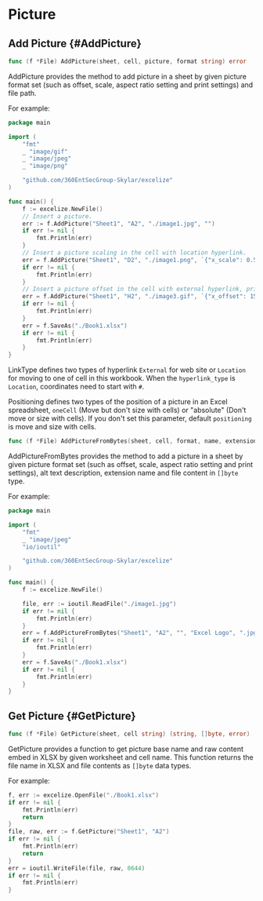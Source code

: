 # Picture

## Add Picture {#AddPicture}

```go
func (f *File) AddPicture(sheet, cell, picture, format string) error
```

AddPicture provides the method to add picture in a sheet by given picture format set (such as offset, scale, aspect ratio setting and print settings) and file path.

For example:

```go
package main

import (
    "fmt"
    _ "image/gif"
    _ "image/jpeg"
    _ "image/png"

    "github.com/360EntSecGroup-Skylar/excelize"
)

func main() {
    f := excelize.NewFile()
    // Insert a picture.
    err := f.AddPicture("Sheet1", "A2", "./image1.jpg", "")
    if err != nil {
        fmt.Println(err)
    }
    // Insert a picture scaling in the cell with location hyperlink.
    err = f.AddPicture("Sheet1", "D2", "./image1.png", `{"x_scale": 0.5, "y_scale": 0.5, "hyperlink": "#Sheet2!D8", "hyperlink_type": "Location"}`)
    if err != nil {
        fmt.Println(err)
    }
    // Insert a picture offset in the cell with external hyperlink, printing and positioning support.
    err = f.AddPicture("Sheet1", "H2", "./image3.gif", `{"x_offset": 15, "y_offset": 10, "hyperlink": "https://github.com/360EntSecGroup-Skylar/excelize", "hyperlink_type": "External", "print_obj": true, "lock_aspect_ratio": false, "locked": false, "positioning": "oneCell"}`)
    if err != nil {
        fmt.Println(err)
    }
    err = f.SaveAs("./Book1.xlsx")
    if err != nil {
        fmt.Println(err)
    }
}
```

LinkType defines two types of hyperlink `External` for web site or `Location` for moving to one of cell in this workbook. When the `hyperlink_type` is `Location`, coordinates need to start with `#`.

Positioning defines two types of the position of a picture in an Excel spreadsheet, `oneCell` (Move but don't size with cells) or "absolute" (Don't move or size with cells). If you don't set this parameter, default `positioning` is move and size with cells.

```go
func (f *File) AddPictureFromBytes(sheet, cell, format, name, extension string, file []byte) error
```

AddPictureFromBytes provides the method to add a picture in a sheet by given picture format set (such as offset, scale, aspect ratio setting and print settings), alt text description, extension name and file content in `[]byte` type.

For example:

```go
package main

import (
    "fmt"
    _ "image/jpeg"
    "io/ioutil"

    "github.com/360EntSecGroup-Skylar/excelize"
)

func main() {
    f := excelize.NewFile()

    file, err := ioutil.ReadFile("./image1.jpg")
    if err != nil {
        fmt.Println(err)
    }
    err = f.AddPictureFromBytes("Sheet1", "A2", "", "Excel Logo", ".jpg", file)
    if err != nil {
        fmt.Println(err)
    }
    err = f.SaveAs("./Book1.xlsx")
    if err != nil {
        fmt.Println(err)
    }
}
```

## Get Picture {#GetPicture}

```go
func (f *File) GetPicture(sheet, cell string) (string, []byte, error)
```

GetPicture provides a function to get picture base name and raw content embed in XLSX by given worksheet and cell name. This function returns the file name in XLSX and file contents as `[]byte` data types.

For example:

```go
f, err := excelize.OpenFile("./Book1.xlsx")
if err != nil {
    fmt.Println(err)
    return
}
file, raw, err := f.GetPicture("Sheet1", "A2")
if err != nil {
    fmt.Println(err)
    return
}
err = ioutil.WriteFile(file, raw, 0644)
if err != nil {
    fmt.Println(err)
}
```